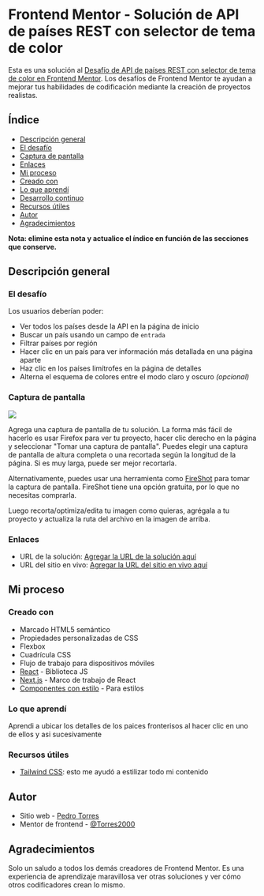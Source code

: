 <!-- @format -->

# Frontend Mentor - Solución de API de países REST con selector de tema de color

Esta es una solución al [Desafío de API de países REST con selector de tema de color en Frontend Mentor](https://www.frontendmentor.io/challenges/rest-countries-api-with-color-theme-switcher-5cacc469fec04111f7b848ca). Los desafíos de Frontend Mentor te ayudan a mejorar tus habilidades de codificación mediante la creación de proyectos realistas.

## Índice

- [Descripción general](#descripción-general)
- [El desafío](#el-desafío)
- [Captura de pantalla](#captura-de-pantalla)
- [Enlaces](#enlaces)
- [Mi proceso](#mi-proceso)
- [Creado con](#creada-con)
- [Lo que aprendí](#lo-que-aprendí)
- [Desarrollo continuo](#desarrollo-continuo)
- [Recursos útiles](#recursos-útiles)
- [Autor](#autor)
- [Agradecimientos](#agradecimientos)

**Nota: elimine esta nota y actualice el índice en función de las secciones que conserve.**

## Descripción general

### El desafío

Los usuarios deberían poder:

- Ver todos los países desde la API en la página de inicio
- Buscar un país usando un campo de `entrada`
- Filtrar países por región
- Hacer clic en un país para ver información más detallada en una página aparte
- Haz clic en los países limítrofes en la página de detalles
- Alterna el esquema de colores entre el modo claro y oscuro _(opcional)_

### Captura de pantalla

![](@/app/img/capture.png)

Agrega una captura de pantalla de tu solución. La forma más fácil de hacerlo es usar Firefox para ver tu proyecto, hacer clic derecho en la página y seleccionar "Tomar una captura de pantalla". Puedes elegir una captura de pantalla de altura completa o una recortada según la longitud de la página. Si es muy larga, puede ser mejor recortarla.

Alternativamente, puedes usar una herramienta como [FireShot](https://getfireshot.com/) para tomar la captura de pantalla. FireShot tiene una opción gratuita, por lo que no necesitas comprarla.

Luego recorta/optimiza/edita tu imagen como quieras, agrégala a tu proyecto y actualiza la ruta del archivo en la imagen de arriba.

### Enlaces

- URL de la solución: [Agregar la URL de la solución aquí](https://your-solution-url.com)
- URL del sitio en vivo: [Agregar la URL del sitio en vivo aquí](https://your-live-site-url.com)

## Mi proceso

### Creado con

- Marcado HTML5 semántico
- Propiedades personalizadas de CSS
- Flexbox
- Cuadrícula CSS
- Flujo de trabajo para dispositivos móviles
- [React](https://reactjs.org/) - Biblioteca JS
- [Next.js](https://nextjs.org/) - Marco de trabajo de React
- [Componentes con estilo](https://styled-components.com/) - Para estilos

### Lo que aprendí

Aprendi a ubicar los detalles de los paices fronterisos al hacer clic en uno de ellos y asi sucesivamente

### Recursos útiles

- [Tailwind CSS](https://tailwindcss.com/): esto me ayudó a estilizar todo mi contenido

## Autor

- Sitio web - [Pedro Torres](https://pedro-j-torres.vercel.app/)
- Mentor de frontend - [@Torres2000](https://www.frontendmentor.io/profile/Torres2000)

## Agradecimientos

Solo un saludo a todos los demás creadores de Frontend Mentor. Es una experiencia de aprendizaje maravillosa ver otras soluciones y ver cómo otros codificadores crean lo mismo.
